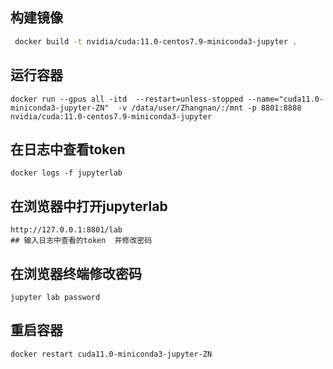 ## 构建镜像
```bash
 docker build -t nvidia/cuda:11.0-centos7.9-miniconda3-jupyter .
```

## 运行容器
```
docker run --gpus all -itd  --restart=unless-stopped --name="cuda11.0-miniconda3-jupyter-ZN"  -v /data/user/Zhangnan/:/mnt -p 8801:8888 nvidia/cuda:11.0-centos7.9-miniconda3-jupyter
```
## 在日志中查看token
```
docker logs -f jupyterlab
```

## 在浏览器中打开jupyterlab 
```
http://127.0.0.1:8801/lab
## 输入日志中查看的token  并修改密码 
```

## 在浏览器终端修改密码
```
jupyter lab password
```
## 重启容器
```
docker restart cuda11.0-miniconda3-jupyter-ZN
```
